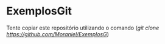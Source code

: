 # ExemplosGit
Tente copiar este repositório utilizando o comando (*git clone https://github.com/Moraniel/ExemplosG*)
